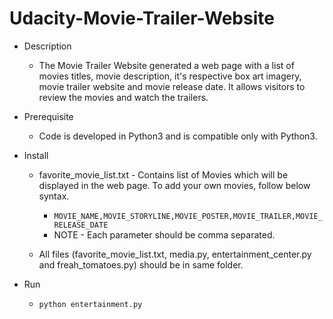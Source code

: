 # Udacity-Movie-Trailer-Website

* Description
  * The Movie Trailer Website generated a web page with a list of movies titles, movie description, it's respective box art imagery, movie trailer website and movie release date. It allows visitors to review the movies and watch the trailers.
  
* Prerequisite
  * Code is developed in Python3 and is compatible only with Python3.

* Install
  * favorite_movie_list.txt - Contains list of Movies which will be displayed in the web page. To add your own movies, follow below syntax.
    * `MOVIE_NAME,MOVIE_STORYLINE,MOVIE_POSTER,MOVIE_TRAILER,MOVIE_RELEASE_DATE`
    * NOTE - Each parameter should be comma separated.
  
  * All files (favorite_movie_list.txt, media.py, entertainment_center.py and freah_tomatoes.py) should be in same folder.
  
* Run
  * `python entertainment.py`
